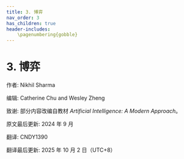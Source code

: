 ```yaml
---
title: 3. 博弈
nav_order: 3
has_children: true
header-includes:
    \pagenumbering{gobble}
---
```


# 3. 博弈

作者: Nikhil Sharma

编辑: Catherine Chu and Wesley Zheng

致谢: 部分内容改编自教材 *Artificial Intelligence: A Modern Approach*。

原文最后更新: 2024 年 9 月

翻译: CNDY1390

翻译最后更新: 2025 年 10 月 2 日（UTC+8）
